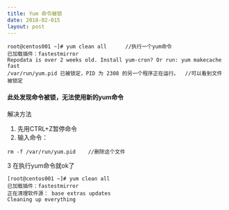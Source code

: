 ```yaml
---
title: Yum 命令被锁
date: 2018-02-015
layout: post
---
```


```
root@centos001 ~]# yum clean all      //执行一个yum命令
已加载插件：fastestmirror
Repodata is over 2 weeks old. Install yum-cron? Or run: yum makecache fast
/var/run/yum.pid 已被锁定，PID 为 2308 的另一个程序正在运行。  //可以看到文件被锁定

```
<!-- more --> 


#### 此处发现命令被锁，无法使用新的yum命令

解决方法

1. 先用CTRL+Z暂停命令
2. 输入命令：
```
rm -f /var/run/yum.pid    //删除这个文件
```
3 在执行yum命令就ok了
```
[root@centos001 ~]# yum clean all
已加载插件：fastestmirror
正在清理软件源： base extras updates
Cleaning up everything
```
